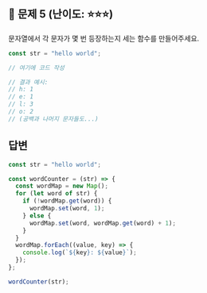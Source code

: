## 📝 문제 5 (난이도: ⭐⭐⭐)

문자열에서 각 문자가 몇 번 등장하는지 세는 함수를 만들어주세요.

```javascript
const str = "hello world";

// 여기에 코드 작성

// 결과 예시:
// h: 1
// e: 1
// l: 3
// o: 2
// (공백과 나머지 문자들도...)
```

## 답변

```js
const str = "hello world";

const wordCounter = (str) => {
  const wordMap = new Map();
  for (let word of str) {
    if (!wordMap.get(word)) {
      wordMap.set(word, 1);
    } else {
      wordMap.set(word, wordMap.get(word) + 1);
    }
  }
  wordMap.forEach((value, key) => {
    console.log(`${key}: ${value}`);
  });
};

wordCounter(str);
```
